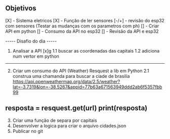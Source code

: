 ## Objetivos
[X] - Sistema eletricos
[X] - Função de ler sensores
[-/+] - revisão do esp32 com sensores (Testar as mudanças com os parametros com ph)
[] - Criar API em python
[] - Consumo da API no esp32
[] - Revisão da API e esp32


----- Disafio do dia -----

1. Analisar a API [x]g
1.1 buscar as coordenadas das capitais 
1.2 adiciona num vertor em python
------
2. Criar um consumo do API (Weather) Resquest a lib em Python
2.1 construa uma chamanda para buscar a ciade de brasilia
https://api.openweathermap.org/data/2.5/weather?lat=-3.7319&lon=-38.5267&appid=77b63a671563949ddd2ab6f5357fbb99

resposta = resquest.get(url)
print(resposta)
----
3. Criar uma função de separa por capitais
4. Desenvolver a logica para criar o arquivo cidades.json 
5. Publicar no git

